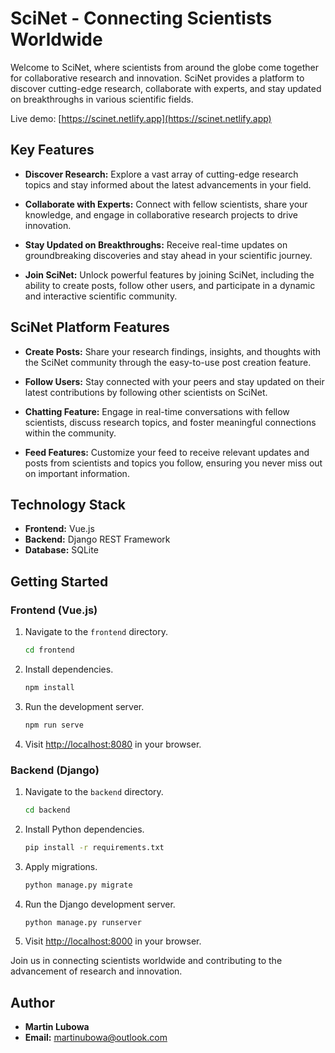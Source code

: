 # SciNet - Connecting Scientists Worldwide

Welcome to SciNet, where scientists from around the globe come together for collaborative research and innovation. SciNet provides a platform to discover cutting-edge research, collaborate with experts, and stay updated on breakthroughs in various scientific fields.

Live demo: [https://scinet.netlify.app](https://scinet.netlify.app)

## Key Features

- **Discover Research:** Explore a vast array of cutting-edge research topics and stay informed about the latest advancements in your field.

- **Collaborate with Experts:** Connect with fellow scientists, share your knowledge, and engage in collaborative research projects to drive innovation.

- **Stay Updated on Breakthroughs:** Receive real-time updates on groundbreaking discoveries and stay ahead in your scientific journey.

- **Join SciNet:** Unlock powerful features by joining SciNet, including the ability to create posts, follow other users, and participate in a dynamic and interactive scientific community.

## SciNet Platform Features

- **Create Posts:** Share your research findings, insights, and thoughts with the SciNet community through the easy-to-use post creation feature.

- **Follow Users:** Stay connected with your peers and stay updated on their latest contributions by following other scientists on SciNet.

- **Chatting Feature:** Engage in real-time conversations with fellow scientists, discuss research topics, and foster meaningful connections within the community.

- **Feed Features:** Customize your feed to receive relevant updates and posts from scientists and topics you follow, ensuring you never miss out on important information.

## Technology Stack

- **Frontend:** Vue.js
- **Backend:** Django REST Framework
- **Database:** SQLite

## Getting Started

### Frontend (Vue.js)

1. Navigate to the `frontend` directory.
    ```bash
    cd frontend
    ```

2. Install dependencies.
    ```bash
    npm install
    ```

3. Run the development server.
    ```bash
    npm run serve
    ```

4. Visit [http://localhost:8080](http://localhost:8080) in your browser.

### Backend (Django)

1. Navigate to the `backend` directory.
    ```bash
    cd backend
    ```

2. Install Python dependencies.
    ```bash
    pip install -r requirements.txt
    ```

3. Apply migrations.
    ```bash
    python manage.py migrate
    ```

4. Run the Django development server.
    ```bash
    python manage.py runserver
    ```

5. Visit [http://localhost:8000](http://localhost:8000) in your browser.

Join us in connecting scientists worldwide and contributing to the advancement of research and innovation.

## Author

- **Martin Lubowa**
- **Email:** martinubowa@outlook.com